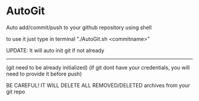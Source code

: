 # AutoGit

Auto add/commit/push to your github repository using shell

to use it just type in terminal "./AutoGit.sh \<commitname\>"


UPDATE: It will auto init git if not already

---------------------------------------------------------------------------

(git need to be already initialized)
(if git dont have your credentials, you will need to provide it before push)



BE CAREFUL! IT WILL DELETE ALL REMOVED/DELETED archives from your git repo
